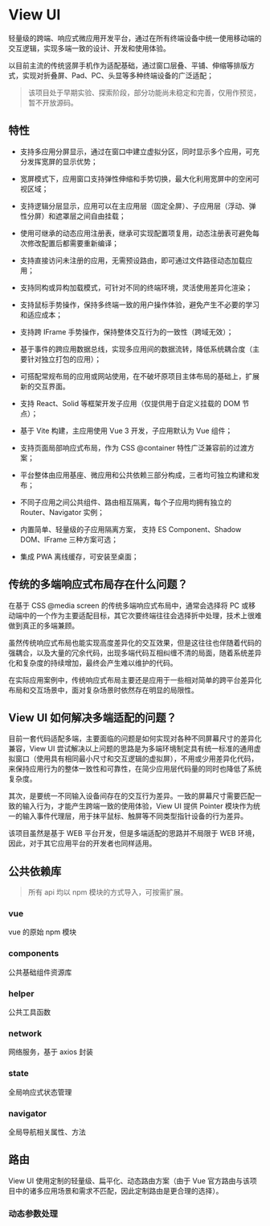 # View UI

轻量级的跨端、响应式微应用开发平台，通过在所有终端设备中统一使用移动端的交互逻辑，实现多端一致的设计、开发和使用体验。

以目前主流的传统竖屏手机作为适配基础，通过窗口层叠、平铺、伸缩等排版方式，实现对折叠屏、Pad、PC、头显等多种终端设备的广泛适配；

> 该项目处于早期实验、探索阶段，部分功能尚未稳定和完善，仅用作预览，暂不开放源码。

## 特性

- 支持多应用分屏显示，通过在窗口中建立虚拟分区，同时显示多个应用，可充分发挥宽屏的显示优势；

- 宽屏模式下，应用窗口支持弹性伸缩和手势切换，最大化利用宽屏中的空闲可视区域；

- 支持逻辑分层显示，应用可以在主应用层（固定全屏）、子应用层（浮动、弹性分屏）和遮罩层之间自由挂载；

- 使用可继承的动态应用注册表，继承可实现配置项复用，动态注册表可避免每次修改配置后都需要重新编译；

- 支持直接访问未注册的应用，无需预设路由，即可通过文件路径动态加载应用；

- 支持同构或异构加载模式，可针对不同的终端环境，灵活使用差异化渲染；

- 支持鼠标手势操作，保持多终端一致的用户操作体验，避免产生不必要的学习和适应成本；

- 支持跨 IFrame 手势操作，保持整体交互行为的一致性（跨域无效）；

- 基于事件的跨应用数据总线，实现多应用间的数据流转，降低系统耦合度（主要针对独立打包的应用）；

- 可搭配常规布局的应用或网站使用，在不破坏原项目主体布局的基础上，扩展新的交互界面。

- 支持 React、Solid 等框架开发子应用（仅提供用于自定义挂载的 DOM 节点）；

- 基于 Vite 构建，主应用使用 Vue 3 开发，子应用默认为 Vue 组件；

- 支持页面局部响应式布局，作为 CSS @container 特性广泛兼容前的过渡方案；

- 平台整体由应用基座、微应用和公共依赖三部分构成，三者均可独立构建和发布；

- 不同子应用之间公共组件、路由相互隔离，每个子应用均拥有独立的 Router、Navigator 实例；

- 内置简单、轻量级的子应用隔离方案， 支持 ES Component、Shadow DOM、IFrame 三种方案可选；

- 集成 PWA 离线缓存，可安装至桌面；

## 传统的多端响应式布局存在什么问题？

在基于 CSS @media screen 的传统多端响应式布局中，通常会选择将 PC 或移动端中的一个作为主要适配目标，其它次要终端往往会选择折中处理，技术上很难做到真正的多端兼顾。

虽然传统响应式布局也能实现高度差异化的交互效果，但是这往往也伴随着代码的强耦合，以及大量的冗余代码，出现多端代码互相纠缠不清的局面，随着系统差异化和复杂度的持续增加，最终会产生难以维护的代码。

在实际应用案例中，传统响应式布局主要还是应用于一些相对简单的跨平台差异化布局和交互场景中，面对复杂场景时依然存在明显的局限性。

## View UI 如何解决多端适配的问题？

目前一套代码适配多端，主要面临的问题是如何实现对各种不同屏幕尺寸的差异化兼容，View UI 尝试解决以上问题的思路是为多端环境制定具有统一标准的通用虚拟窗口（使用具有相同最小尺寸和交互逻辑的虚拟屏），不用或少用差异化代码，来保持应用行为的整体一致性和可靠性，在简少应用层代码量的同时也降低了系统复杂度。

其次，是要统一不同输入设备间存在的交互行为差异。一致的屏幕尺寸需要匹配一致的输入行为，才能产生跨端一致的使用体验，View UI 提供 Pointer 模块作为统一的输入事件代理层，用于抹平鼠标、触屏等不同类型指针设备的行为差异。

该项目虽然是基于 WEB 平台开发，但是多端适配的思路并不局限于 WEB 环境，因此，对于其它应用平台的开发者也同样适用。

## 公共依赖库

> 所有 api 均以 npm 模块的方式导入，可按需扩展。

### vue

vue 的原始 npm 模块

### components

公共基础组件资源库

### helper

公共工具函数

### network

网络服务，基于 axios 封装

### state

全局响应式状态管理

### navigator

全局导航相关属性、方法

## 路由

View UI 使用定制的轻量级、扁平化、动态路由方案（由于 Vue 官方路由与该项目中的诸多应用场景和需求不匹配，因此定制路由是更合理的选择）。

### 动态参数处理
